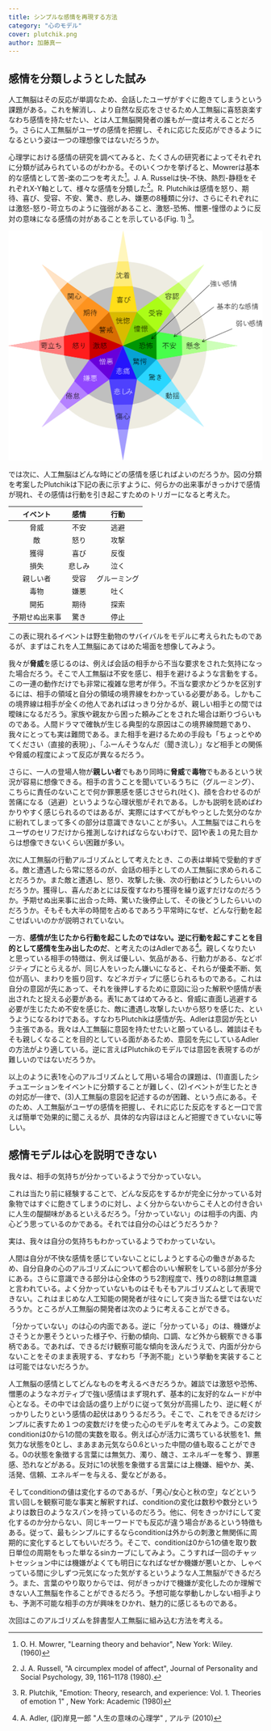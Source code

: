 ```yaml
---
title: シンプルな感情を再現する方法
category: "心のモデル"
cover: plutchik.png
author: 加藤真一
---
```


## 感情を分類しようとした試み

人工無脳はその反応が単調なため、会話したユーザがすぐに飽きてしまうという課題がある。これを解消し、より自然な反応をさせるため人工無脳に喜怒哀楽すなわち感情を持たせたい、とは人工無脳開発者の誰もが一度は考えることだろう。さらに人工無脳がユーザの感情を把握し、それに応じた反応ができるようになるという姿は一つの理想像ではないだろうか。  

心理学における感情の研究を調べてみると、たくさんの研究者によってそれぞれに分類が試みられているのがわかる。そのいくつかを挙げると、Mowrerは基本的な感情として苦-楽の二つを考えた[^1]。J. A. Russelは快-不快、熱烈-静穏をそれぞれX-Y軸として、様々な感情を分類した[^2]。R. Plutchikは感情を怒り、期待、喜び、受容、不安、驚き、悲しみ、嫌悪の8種類に分け、さらにそれぞれには激怒-怒り-苛立ちのように強弱があること、激怒-恐怖、憎悪-憧憬のように反対の意味になる感情の対があることを示している(Fig. 1) [^3]。  


![Plutchikの感情の輪](./plutchik.png)

では次に、人工無脳はどんな時にどの感情を感じればよいのだろうか。図の分類を考案したPlutchikは下記の表に示すように、何らかの出来事がきっかけで感情が現れ、その感情は行動を引き起こすためのトリガーになると考えた。   



| イベント | 感情 | 行動 |
| :-: | :-: | :-: |
| 脅威 | 不安 | 逃避 |
| 敵 | 怒り | 攻撃 |
| 獲得 | 喜び | 反復 |
| 損失 | 悲しみ | 泣く |
| 親しい者 | 受容 | グルーミング |
| 毒物 | 嫌悪 | 吐く |
| 開拓 | 期待 | 探索 |
| 予期せぬ出来事 | 驚き | 停止 |

この表に現れるイベントは野生動物のサバイバルをモデルに考えられたものであるが、まずはこれを人工無脳にあてはめた場面を想像してみよう。  

我々が**脅威**を感じるのは、例えば会話の相手から不当な要求をされた気持になった場合だろう。そこで人工無脳は不安を感じ、相手を避けるような言動をする。この一連の動作だけでも非常に複雑な思考が伴う。不当な要求かどうかを区別するには、相手の領域と自分の領域の境界線をわかっている必要がある。しかもこの境界線は相手が全くの他人であればはっきり分かるが、親しい相手との間では曖昧になるだろう。家族や親友から困った頼みごとをされた場合は断りづらいものである。人間ドラマで確執が生じる典型的な原因はこの境界線問題であり、我々にとっても実は難問である。また相手を避けるための手段も「ちょっとやめてください（直接的表現）」、「ふーんそうなんだ（聞き流し）」など相手との関係や脅威の程度によって反応が異なるだろう。   
 
さらに、一人の登場人物が**親しい者**でもあり同時に**脅威**で**毒物**でもあるという状況が容易に想像できる。相手の言うことを聞いているうちに（グルーミング）、こちらに責任のないことで何か罪悪感を感じさせられ(吐く)、顔を合わせるのが苦痛になる（逃避）というような心理状態がそれである。しかも説明を読めばわかりやすく感じられるのではあるが、実際にはすべてがもやっとした気分のなかに紛れてしまって多くの部分は意識できないことが多い。人工無脳ではこれらをユーザのセリフだけから推測しなければならないわけで、図1や表１の見た目からは想像できないくらい困難が多い。  

次に人工無脳の行動アルゴリズムとして考えたとき、この表は単純で受動的すぎる。敵と遭遇したら常に怒るのが、会話の相手としての人工無脳に求められることだろうか。また敵と遭遇し、怒り、攻撃した後、次の行動はどうしたらいいのだろうか。獲得し、喜んだあとには反復すなわち獲得を繰り返すだけなのだろうか。予期せぬ出来事に出合った時、驚いた後停止して、その後どうしたらいいのだろうか。そもそも大半の時間を占めるであろう平常時になぜ、どんな行動を起こせばいいのかが説明されていない。   

一方、**感情が生じたから行動を起こしたのではない。逆に行動を起こすことを目的として感情を生み出したのだ**、と考えたのはAdlerである[^4]。親しくなりたいと思っている相手の特徴は、例えば優しい、気品がある、行動力がある、などポジティブにとらえるが、同じ人をいったん嫌いになると、それらが優柔不断、気位が高い、まわりを振り回す、などネガティブに感じられるものである。これは自分の意図が先にあって、それを後押しするために意図に沿った解釈や感情が表出されたと捉える必要がある。表1にあてはめてみると、脅威に直面し逃避する必要が生じたため不安を感じた、敵に遭遇し攻撃したいから怒りを感じた、というようになるわけである。すなわちPlutchikは感情が先、Adlerは意図が先という主張である。我々は人工無脳に意図を持たせたいと願っているし、雑談はそもそも親しくなることを目的としている面があるため、意図を先にしているAdlerの方法がより適している。逆に言えばPlutchikのモデルでは意図を表現するのが難しいのではないだろうか。

以上のように表1を心のアルゴリズムとして用いる場合の課題は、(1)直面したシチュエーションをイベントに分類することが難しく、(2)イベントが生じたときの対応が一律で、(3)人工無脳の意図を記述するのが困難、という点にある。そのため、人工無脳がユーザの感情を把握し、それに応じた反応をすると一口で言えば簡単で効果的に聞こえるが、具体的な内容はほとんど把握できていないに等しい。 

## 感情モデルは心を説明できない

我々は、相手の気持ちが分かっているようで分かっていない。  

これは当たり前に経験することで、どんな反応をするかが完全に分かっている対象物ではすぐに飽きてしまうのに対し、よく分からないからこそ人との付き合いに人生の醍醐味があるといえるだろう。「分かっていない」のは相手の内面、内心どう思っているのかである。それでは自分の心はどうだろうか？

実は、我々は自分の気持ちもわかっているようでわかっていない。  

人間は自分が不快な感情を感じていないことにしようとする心の働きがあるため、自分自身の心のアルゴリズムについて都合のいい解釈をしている部分が多分にある。さらに意識できる部分は心全体のうち2割程度で、残りの8割は無意識と言われている。よく分かっていないものはそもそもアルゴリズムとして表現できない。これはまじめな人工知能の開発者が往々にして突き当たる壁ではないだろうか。ところが人工無脳の開発者は次のように考えることができる。  

「分かっていない」のは心の内面である。逆に「分かっている」のは、機嫌がよさそうとか悪そうといった様子や、行動の傾向、口調、など外から観察できる事柄である。であれば、できるだけ観察可能な傾向を汲んだうえで、内面が分からないことをそのまま表現する、すなわち「予測不能」という挙動を実装することは可能ではないだろうか。  

人工無脳の感情としてどんなものを考えるべきだろうか。雑談では激怒や恐怖、憎悪のようなネガティブで強い感情はまず現れず、基本的に友好的なムードが中心となる。その中では会話の盛り上がりに従って気分が高揚したり、逆に軽くがっかりしたりという感情の起伏はありうるだろう。そこで、これをできるだけシンプルに表すため１つの変数だけを使った心のモデルを考えてみよう。この変数conditionは0から1の間の実数を取る。例えば心が活力に満ちている状態を1、無気力な状態を0とし、まあまあ元気なら0.6といった中間の値も取ることができる。0の状態を象徴する言葉には無気力、濁り、醜さ、エネルギーを奪う、罪悪感、恐れなどがある。反対に1の状態を象徴する言葉には上機嫌、細やか、美、活発、信頼、エネルギーを与える、愛などがある。  

そしてconditionの値は変化するのであるが、「男心/女心と秋の空」などという言い回しを観察可能な事実と解釈すれば、conditionの変化は数秒や数分というよりは数日のようなスパンを持っているのだろう。他に、何をきっかけにして変化するのか分からない、同じキーワードでも反応が違う場合があるという特徴もある。従って、最もシンプルにするならconditionは外からの刺激と無関係に周期的に変化するとしてもいいだろう。そこで、conditionは0から1の値を取り数日単位の周期をもった単なるsinカーブにしてみよう。こうすれば一回のチャットセッション中には機嫌がよくても明日になればなぜか機嫌が悪いとか、しゃべっている間に少しずつ元気になった気がするというような人工無脳ができるだろう。また、言葉のやり取りからでは、何がきっかけで機嫌が変化したのか理解できない人工無脳を作ることができるだろう。予想可能な挙動しかしない相手よりも、予測不可能な相手の方が興味をひかれ、魅力的に感じるものである。  

次回はこのアルゴリズムを辞書型人工無脳に組み込む方法を考える。   

[^1]: O. H. Mowrer, "Learning theory and behavior", New York: Wiley. (1960)
[^2]: J. A. Russell, "A circumplex model of affect", Journal of Personality and Social Psychology, 39, 1161–1178 (1980).
[^3]: R. Plutchik, "Emotion: Theory, research, and experience: Vol. 1. Theories of emotion 1" , New York: Academic (1980)
[^4]: A. Adler, (訳)岸見一郎 "人生の意味の心理学" , アルテ (2010)
